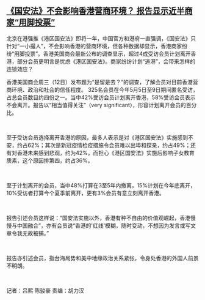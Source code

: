 <!--1620813555000-->
[《国安法》不会影响香港营商环境？  报告显示近半商家“用脚投票”](https://www.rfa.org/mandarin/yataibaodao/gangtai/al-05122021055907.html)
------

<p>北京在港强推《港区国安法》即将一年，中国官方和港府一直强调，《国安法》只针对“一小撮人”，不会影响香港的营商环境，但各种数据却显示，香港商家纷纷“用脚投票”。香港美国商会最新公布的调查显示，超过4成受访会员计划离开香港，部分会员更明言是忧虑《港区国安法》。商家纷纷计划“逃港”，会带来怎样的连锁效应？ </p><p>香港美国商会周三（12日）发布题为“是留是去？”的调查，了解会员对目前香港营商环境、政治和社会的信任程度。 325名会员在今年5月5日至9日期间匿名受访，占总会员数目约四份之一。当中42%受访会员计划离开香港，58%受访会员表示不会离开。报告以“相当值得关注”（very significant），形容计划离开会员的百分比。</p><p> </p><p>至于受访会员选择离开香港的原因，最多人表示是对《港区国安法》实施感到不安，约占62%；其次是新冠疫情检疫措施令会员难以出埠和探亲，约占49%；还有对香港未来感到悲观，约为42%。而担心《港区国安法》实施后影响子女教育质素，这个原因排第四，约占36%。</p><p> </p><p>至于计划离开的会员，当中48%打算在3至5年内撤离，15%计划在今年底离开，10%受访者打算今个夏季前离开，更有3%会员有意立刻离开香港。</p><p> </p><p>报告引述会员这样说：“国安法实施以外，香港有种不自由的价值观崛起，香港慢慢与中国融合”，亦有会员说“香港的'红线'模糊，随时变动，不想因为发言或写文章令我无故被捕。”</p><p> </p><p>报告亦引述会员，指台海局势和美中地缘政治关系紧张，令身处香港的外国人前景不明朗。</p><p> </p><p>记者：吕熙 陈骏豪 责编：胡力汉</p><p> </p><p> </p>
